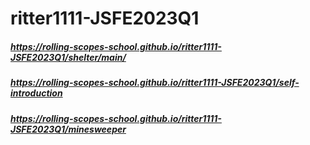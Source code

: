 # ritter1111-JSFE2023Q1
##### https://rolling-scopes-school.github.io/ritter1111-JSFE2023Q1/shelter/main/
##### https://rolling-scopes-school.github.io/ritter1111-JSFE2023Q1/self-introduction
##### https://rolling-scopes-school.github.io/ritter1111-JSFE2023Q1/minesweeper
